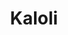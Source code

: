 ---
artist: Nihiloxica
title: Kaloli
apple_link: 'https://music.apple.com/us/album/kaloli/1516684257'
link: 'https://www.dropbox.com/s/wvol1wtyya5scs9/Nihiloxica.zip?dl=1'
content: ""
new_image: ../assets/FFWD/Kaloli.jpg
published_date: '2020-06-12T18:49:15.000Z'
---